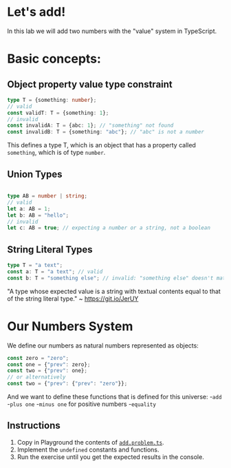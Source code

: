 # Let's add!

In this lab we will add two numbers with the "value" system in TypeScript.

# Basic concepts:

## Object property value type constraint
```ts
type T = {something: number};
// valid
const validT: T = {something: 1}; 
// invalid
const invalidA: T = {abc: 1}; // "something" not found
const invalidB: T = {something: "abc"}; // "abc" is not a number
```
This defines a type T, which is an object that has a property called `something`, which is of type `number`.

## Union Types

```ts

type AB = number | string;
// valid
let a: AB = 1;
let b: AB = "hello";
// invalid
let c: AB = true; // expecting a number or a string, not a boolean

```

## String Literal Types
```ts
type T = "a text";
const a: T = "a text"; // valid
const b: T = "something else"; // invalid: "something else" doesn't match the string literal type.
```
"A type whose expected value is a string with textual contents equal to that of the string literal type." ~ https://git.io/JerUY


# Our Numbers System

We define our numbers as natural numbers represented as objects:
```ts
const zero = "zero";
const one = {"prev": zero};
const two = {"prev": one};
// or alternatively
const two = {"prev": {"prev": "zero"}};
```

And we want to define these functions that is defined for this universe:
-`add`
-`plus one`
-`minus one` for positive numbers
-`equality`


## Instructions

1. Copy in Playground the contents of [`add.problem.ts`](add.problem.ts).
1. Implement the `undefined` constants and functions.
1. Run the exercise until you get the expected results in the console.
